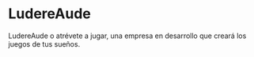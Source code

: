 # LudereAude
LudereAude o atrévete a jugar, una empresa en desarrollo que creará los juegos de tus sueños.
